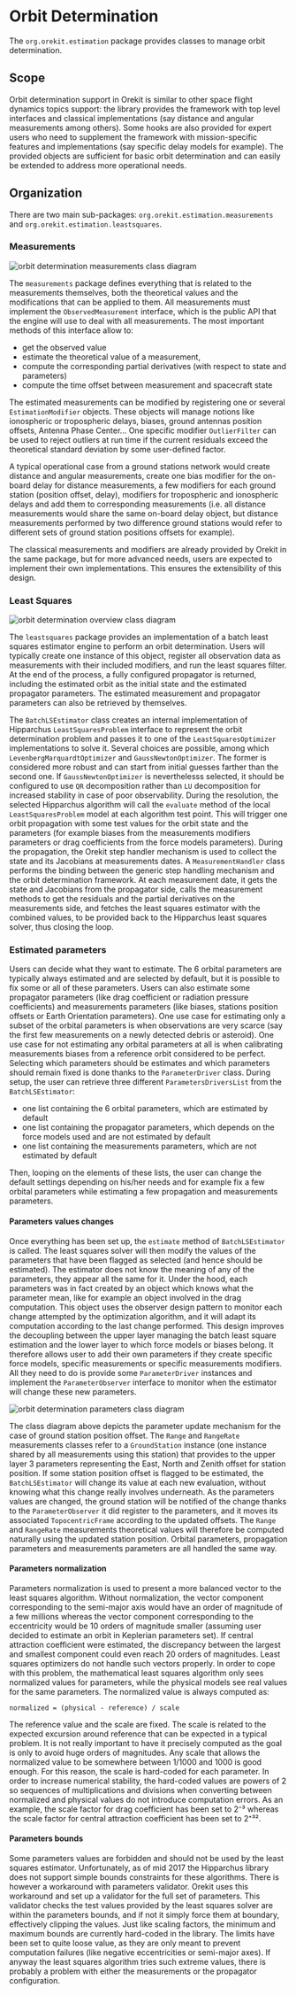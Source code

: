 <!--- Copyright 2002-2018 CS Systèmes d'Information
  Licensed under the Apache License, Version 2.0 (the "License");
  you may not use this file except in compliance with the License.
  You may obtain a copy of the License at
  
    http://www.apache.org/licenses/LICENSE-2.0
  
  Unless required by applicable law or agreed to in writing, software
  distributed under the License is distributed on an "AS IS" BASIS,
  WITHOUT WARRANTIES OR CONDITIONS OF ANY KIND, either express or implied.
  See the License for the specific language governing permissions and
  limitations under the License.
-->
Orbit Determination
===================

The `org.orekit.estimation` package provides classes to manage orbit determination.
    
Scope
-----

Orbit determination support in Orekit is similar to other space flight dynamics topics
support: the library provides the framework with top level interfaces and classical
implementations (say distance and angular measurements among others). Some hooks are
also provided for expert users who need to supplement the framework with mission-specific
features and implementations (say specific delay models for example). The provided objects
are sufficient for basic orbit determination and can easily be extended to address more
operational needs.

Organization
------------

There are two main sub-packages: `org.orekit.estimation.measurements` and `org.orekit.estimation.leastsquares`.

### Measurements

![orbit determination measurements class diagram](../images/design/orbit-determination-measurements-class-diagram.png)

The `measurements` package defines everything that is related to the measurements themselves, both the theoretical
values and the modifications that can be applied to them. All measurements must implement the `ObservedMeasurement`
interface, which is the public API that the engine will use to deal with all measurements. The most important
methods of this interface allow to:

* get the observed value
* estimate the theoretical value of a measurement,
* compute the corresponding partial derivatives (with respect to state and parameters)
* compute the time offset between measurement and spacecraft state

The estimated measurements can be modified by registering one or several `EstimationModifier`
objects. These objects will manage notions like ionospheric or tropospheric delays, biases,
ground antennas position offsets, Antenna Phase Center... One specific modifier `OutlierFilter`
can be used to reject outliers at run time if the current residuals exceed the theoretical
standard deviation by some user-defined factor.

A typical operational case from a ground stations network would create distance and angular measurements, create
one bias modifier for the on-board delay for distance measurements, a few modifiers for each ground station
(position offset, delay), modifiers for tropospheric and ionospheric delays and add them to corresponding measurements
(i.e. all distance measurements would share the same on-board delay object, but distance measurements performed
by two difference ground stations would refer to different sets of ground station positions offsets for example).

The classical measurements and modifiers are already provided by Orekit in the same package, but for more advanced
needs, users are expected to implement their own implementations. This ensures the extensibility of this design.

### Least Squares

![orbit determination overview class diagram](../images/design/orbit-determination-overview-class-diagram.png)

The `leastsquares` package provides an implementation of a batch least squares estimator engine to perform an orbit
determination. Users will typically create one instance of this object, register all observation data as measurements
with their included modifiers, and run the least squares filter. At the end of the process, a fully configured propagator
is returned, including the estimated orbit as the initial state and the estimated propagator parameters. The estimated
measurement and propagator parameters can also be retrieved by themselves.

The `BatchLSEstimator` class creates an internal implementation of Hipparchus `LeastSquaresProblem` interface
to represent the orbit determination problem and passes it to one of the `LeastSquaresOptimizer` implementations to
solve it. Several choices are possible, among which `LevenbergMarquardtOptimizer` and `GaussNewtonOptimizer`. The former
is considered more robust and can start from initial guesses farther than the second one. If `GaussNewtonOptimizer` is
neverthelesss selected, it should be configured to use `QR` decomposition rather than `LU` decomposition for increased
stability in case of poor observability. During the resolution, the selected Hipparchus algorithm will call the `evaluate`
method of the local `LeastSquaresProblem` model at each algorithm test point. This will trigger one orbit propagation with
some test values for the orbit state and the parameters (for example biases from the measurements modifiers parameters
or drag coefficients from the force models parameters). During the propagation, the Orekit step handler mechanism is used to
collect the state and its Jacobians at measurements dates. A `MeasurementHandler` class performs the binding between the
generic step handling mechanism and the orbit determination framework. At each measurement date, it gets the state
and Jacobians from the propagator side, calls the measurement methods to get the residuals and the partial
derivatives on the measurements side, and fetches the least squares estimator with the combined values, to be
provided back to the Hipparchus least squares solver, thus closing the loop.

### Estimated parameters

Users can decide what they want to estimate. The 6 orbital parameters are typically always estimated and are selected
by default, but it is possible to fix some or all of these parameters. Users can also estimate some propagator parameters
(like drag coefficient or radiation pressure coefficients) and measurements parameters (like biases, stations position
offsets or Earth Orientation parameters). One use case for estimating only a subset of the orbital parameters is when
observations are very scarce (say the first few measurements on a newly detected debris or asteroid). One use case for
not estimating any orbital parameters at all is when calibrating measurements biases from a reference orbit considered
to be perfect. Selecting which parameters should be estimates and which parameters should remain fixed is done thanks
to the `ParameterDriver` class. During setup, the user can retrieve three different `ParametersDriversList` from the
`BatchLSEstimator`:

* one list containing the 6 orbital parameters, which are estimated by default
* one list containing the propagator parameters, which depends on the force models used and
  are not estimated by default
* one list containing the measurements parameters, which are not estimated by default

Then, looping on the elements of these lists, the user can change the default settings depending on his/her needs
and for example fix a few orbital parameters while estimating a few propagation and measurements parameters.

#### Parameters values changes

Once everything has been set up, the `estimate` method of `BatchLSEstimator` is called. The least squares solver will
then modify the values of the parameters that have been flagged as selected (and hence should be estimated). The
estimator does not know the meaning of any of the parameters, they appear all the same for it. Under the hood,
each parameters was in fact created by an object which knows what the parameter mean, like for example an object
involved in the drag computation. This object uses the observer design pattern to monitor each change attempted by
the optimization algorithm, and it will adapt its computation according to the last change performed. This design
improves the decoupling between the upper layer managing the batch least square estimation and the lower layer to
which force models or biases belong. It therefore allows user to add their own parameters if they create specific
force models, specific measurements or specific measurements modifiers. All they need to do is provide some
`ParameterDriver` instances and implement the `ParameterObserver` interface to monitor when the estimator will
change these new parameters.

![orbit determination parameters class diagram](../images/design/orbit-determination-parameters-class-diagram.png)

The class diagram above depicts the parameter update mechanism for the case of ground station position offset. The
`Range` and `RangeRate` measurements classes refer to a `GroundStation` instance (one instance shared by all
measurements using this station) that provides to the upper layer 3 parameters representing the East, North and
Zenith offset for station position. If some station position offset is flagged to be estimated, the `BatchLSEstimator`
will change its value at each new evaluation, without knowing what this change really involves underneath. As the
parameters values are changed, the ground station will be notified of the change thanks to the `ParameterObserver`
it did register to the parameters, and it moves its associated `TopocentricFrame` according to the updated offsets.
The `Range` and `RangeRate` measurements theoretical values will therefore be computed naturally using the updated
station position. Orbital parameters, propagation parameters and measurements parameters are all handled the same
way.

#### Parameters normalization

Parameters normalization is used to present a more balanced vector to the least squares algorithm. Without normalization,
the vector component corresponding to the semi-major axis would have an order of magnitude of a few millions whereas
the vector component corresponding to the eccentricity would be 10 orders of magnitude smaller (assuming user decided
to estimate an orbit in Keplerian parameters set). If central attraction coefficient were estimated, the discrepancy
between the largest and smallest component could even reach 20 orders of magnitudes. Least squares optimizers do not
handle such vectors properly. In order to cope with this problem, the mathematical least squares algorithm only sees
normalized values for parameters, while the physical models see real values for the same parameters. The normalized
value is always computed as:

    normalized = (physical - reference) / scale

The reference value and the scale are fixed. The scale is related to the expected excursion around reference that
can be expected in a typical problem. It is not really important to have it precisely computed as the goal is only
to avoid huge orders of magnitudes. Any scale that allows the normalized value to be somewhere between 1/1000 and 1000
is good enough. For this reason, the scale is hard-coded for each parameter. In order to increase numerical stability,
the hard-coded values are powers of 2 so sequences of multiplications and divisions when converting between normalized
and physical values do not introduce computation errors. As an example, the scale factor for drag coefficient has
been set to 2⁻³ whereas the scale factor for central attraction coefficient has been set to 2⁺³².

#### Parameters bounds

Some parameters values are forbidden and should not be used by the least squares estimator. Unfortunately, as of
mid 2017 the Hipparchus library does not support simple bounds constraints for these algorithms. There is
however a workaround with parameters validator. Orekit uses this workaround and set up a validator for the full
set of parameters. This validator checks the test values provided by the least squares solver are within the
parameters bounds, and if not it simply force them at boundary, effectively clipping the values. Just like
scaling factors, the minimum and maximum bounds are currently hard-coded in the library. The limits have been
set to quite loose value, as they are only meant to prevent computation failures (like negative eccentricities
or semi-major axes). If anyway the least squares algorithm tries such extreme values, there is probably a
problem with either the measurements or the propagator configuration.

